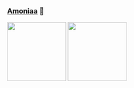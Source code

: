 
<!--
**Upfinest/Upfinest** is a ✨ _special_ ✨ repository because its `README.md` (this file) appears on your GitHub profile.

Here are some ideas to get you started:

- 🔭 I’m currently working on ...
- 🌱 I’m currently learning ...
- 👯 I’m looking to collaborate on ...
- 🤔 I’m looking for help with ...
- 💬 Ask me about ...
- 📫 How to reach me: ...
- 😄 Pronouns: ...
- ⚡ Fun fact: ...
-->

### [Amoniaa](https://amoniaa.com/) 👋

<img height="137px" src="https://github-readme-stats.vercel.app/api?username=amoniaa&hide_title=true&show_icons=true&include_all_commits=true&count_private=true&line_height=21" /><!-- wi*quL3fcV -->
<img height="137px" src="https://github-readme-stats.vercel.app/api/top-langs/?username=amoniaa&hide=html&hide_title=true&layout=compact&langs_count=6&exclude_repo=comp426,Redventures-Movie-Quotes&text_color=000&icon_color=fff" />

<!-- ![Amoniaa's GitHub stats](https://github-readme-stats.vercel.app/api?username=amoniaa&hide=issues&show_icons=true)

[![Top Langs](https://github-readme-stats.vercel.app/api/top-langs/?username=amoniaa&layout=compact)](https://github.com/anuraghazra/github-readme-stats)
 -->
